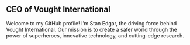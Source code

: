 ## CEO of Vought International
Welcome to my GitHub profile! I’m Stan Edgar, the driving force behind Vought International. Our mission is to create a safer world through the power of superheroes, innovative technology, and cutting-edge research.
